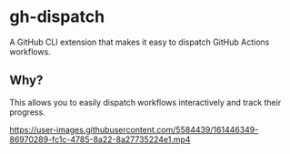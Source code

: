 # gh-dispatch
A GitHub CLI extension that makes it easy to dispatch GitHub Actions workflows.

## Why?
This allows you to easily dispatch workflows interactively and track their progress.

https://user-images.githubusercontent.com/5584439/161446349-86970289-fc1c-4785-8a22-8a27735224e1.mp4
